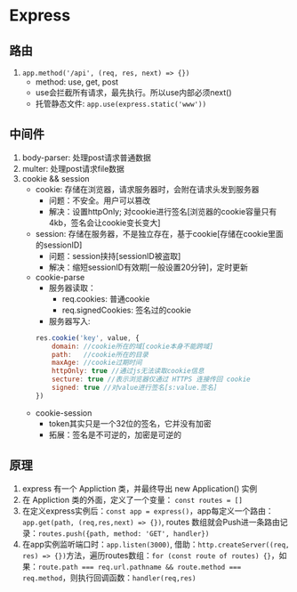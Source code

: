 # Express
## 路由
1. `app.method('/api', (req, res, next) => {})`
    - method: use, get, post
    - use会拦截所有请求，最先执行。所以use内部必须next()
    - 托管静态文件: `app.use(express.static('www'))`
## 中间件
1. body-parser: 处理post请求普通数据
2. multer: 处理post请求file数据
3. cookie && session
    - cookie: 存储在浏览器，请求服务器时，会附在请求头发到服务器
        - 问题：不安全。用户可以篡改
        - 解决：设置httpOnly; 对cookie进行签名[浏览器的cookie容量只有4kb，签名会让cookie变长变大]
    - session: 存储在服务器，不是独立存在，基于cookie[存储在cookie里面的sessionID]
        - 问题：session挟持[sessionID被盗取]
        - 解决：缩短sessionID有效期[一般设置20分钟]，定时更新
    - cookie-parse
        - 服务器读取：
            - req.cookies: 普通cookie
            - req.signedCookies: 签名过的cookie
        - 服务器写入: 
        ```javascript
        res.cookie('key', value, {
            domain: //cookie所在的域[cookie本身不能跨域]
            path:   //cookie所在的目录
            maxAge: //cookie过期时间
            httpOnly: true //通过js无法读取cookie信息
            secture: true //表示浏览器仅通过 HTTPS 连接传回 cookie
            signed: true //对value进行签名[s:value.签名]
        })
        ```
    - cookie-session
        - token其实只是一个32位的签名，它并没有加密
        - 拓展：签名是不可逆的，加密是可逆的
## 原理
1. express 有一个 Appliction 类，并最终导出 new Application() 实例
2. 在 Appliction 类的外面，定义了一个变量： `const routes = []`
3. 在定义express实例后：`const app = express()`，app每定义一个路由：`app.get(path, (req,res,next) => {})`, routes 数组就会Push进一条路由记录：`routes.push({path, method: 'GET', handler})`
4. 在app实例监听端口时：`app.listen(3000)`, 借助：`http.createServer((req, res) => {})`方法，遍历routes数组：`for (const route of routes) {}`，如果：`route.path === req.url.pathname && route.method === req.method`，则执行回调函数：`handler(req,res)`